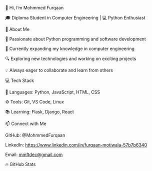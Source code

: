 👋 Hi, I’m Mohmmed Furqaan

🎓 Diploma Student in Computer Engineering | 💻 Python Enthusiast

🚀 About Me


👀 Passionate about Python programming and software development

🌱 Currently expanding my knowledge in computer engineering

🔍 Exploring new technologies and working on exciting projects

💡 Always eager to collaborate and learn from others


💻 Tech Stack

🚀 Languages: Python, JavaScript, HTML, CSS

⚙️ Tools: Git, VS Code, Linux

📚 Learning: Flask, Django, React


📫 Connect with Me

GitHub: @MohmmedFurqaan

LinkedIn: https://www.linkedin.com/in/furqaan-motiwala-57b7b6340

Email: mmftdec@gmail.com

🔥 GitHub Stats
